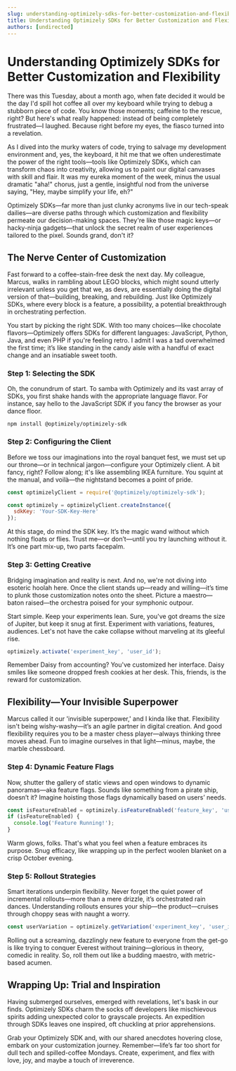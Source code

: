 ```yaml
---
slug: understanding-optimizely-sdks-for-better-customization-and-flexibility
title: Understanding Optimizely SDKs for Better Customization and Flexibility
authors: [undirected]
---
```



# Understanding Optimizely SDKs for Better Customization and Flexibility

There was this Tuesday, about a month ago, when fate decided it would be the day I'd spill hot coffee all over my keyboard while trying to debug a stubborn piece of code. You know those moments; caffeine to the rescue, right? But here's what really happened: instead of being completely frustrated—I laughed. Because right before my eyes, the fiasco turned into a revelation. 

As I dived into the murky waters of code, trying to salvage my development environment and, yes, the keyboard, it hit me that we often underestimate the power of the right tools—tools like Optimizely SDKs, which can transform chaos into creativity, allowing us to paint our digital canvases with skill and flair. It was my eureka moment of the week, minus the usual dramatic "aha!" chorus, just a gentle, insightful nod from the universe saying, "Hey, maybe simplify your life, eh?" 

Optimizely SDKs—far more than just clunky acronyms live in our tech-speak dailies—are diverse paths through which customization and flexibility permeate our decision-making spaces. They're like those magic keys—or hacky-ninja gadgets—that unlock the secret realm of user experiences tailored to the pixel. Sounds grand, don't it? 

## The Nerve Center of Customization

Fast forward to a coffee-stain-free desk the next day. My colleague, Marcus, walks in rambling about LEGO blocks, which might sound utterly irrelevant unless you get that we, as devs, are essentially doing the digital version of that—building, breaking, and rebuilding. Just like Optimizely SDKs, where every block is a feature, a possibility, a potential breakthrough in orchestrating perfection.

You start by picking the right SDK. With too many choices—like chocolate flavors—Optimizely offers SDKs for different languages: JavaScript, Python, Java, and even PHP if you're feeling retro. I admit I was a tad overwhelmed the first time; it’s like standing in the candy aisle with a handful of exact change and an insatiable sweet tooth.

### Step 1: Selecting the SDK
Oh, the conundrum of start. To samba with Optimizely and its vast array of SDKs, you first shake hands with the appropriate language flavor. For instance, say hello to the JavaScript SDK if you fancy the browser as your dance floor.

```
npm install @optimizely/optimizely-sdk
```

### Step 2: Configuring the Client
Before we toss our imaginations into the royal banquet fest, we must set up our throne—or in technical jargon—configure your Optimizely client. A bit fancy, right? Follow along; it's like assembling IKEA furniture. You squint at the manual, and voilà—the nightstand becomes a point of pride.

```javascript
const optimizelyClient = require('@optimizely/optimizely-sdk');

const optimizely = optimizelyClient.createInstance({
  sdkKey: 'Your-SDK-Key-Here'
});
```

At this stage, do mind the SDK key. It’s the magic wand without which nothing floats or flies. Trust me—or don’t—until you try launching without it. It’s one part mix-up, two parts facepalm.

### Step 3: Getting Creative
Bridging imagination and reality is next. And no, we're not diving into esoteric hoolah here. Once the client stands up—ready and willing—it’s time to plunk those customization notes onto the sheet. Picture a maestro—baton raised—the orchestra poised for your symphonic outpour.

Start simple. Keep your experiments lean. Sure, you've got dreams the size of Jupiter, but keep it snug at first. Experiment with variations, features, audiences. Let's not have the cake collapse without marveling at its gleeful rise.

```javascript
optimizely.activate('experiment_key', 'user_id');
```

Remember Daisy from accounting? You've customized her interface. Daisy smiles like someone dropped fresh cookies at her desk. This, friends, is the reward for customization.

## Flexibility—Your Invisible Superpower

Marcus called it our 'invisible superpower,' and I kinda like that. Flexibility isn't being wishy-washy—it’s an agile partner in digital creation. And good flexibility requires you to be a master chess player—always thinking three moves ahead. Fun to imagine ourselves in that light—minus, maybe, the marble chessboard.

### Step 4: Dynamic Feature Flags
Now, shutter the gallery of static views and open windows to dynamic panoramas—aka feature flags. Sounds like something from a pirate ship, doesn’t it? Imagine hoisting those flags dynamically based on users’ needs.

```javascript
const isFeatureEnabled = optimizely.isFeatureEnabled('feature_key', 'user_id');
if (isFeatureEnabled) {
  console.log('Feature Running!');
}
```

Warm glows, folks. That's what you feel when a feature embraces its purpose. Snug efficacy, like wrapping up in the perfect woolen blanket on a crisp October evening.

### Step 5: Rollout Strategies
Smart iterations underpin flexibility. Never forget the quiet power of incremental rollouts—more than a mere drizzle, it’s orchestrated rain dances. Understanding rollouts ensures your ship—the product—cruises through choppy seas with naught a worry.

```javascript
const userVariation = optimizely.getVariation('experiment_key', 'user_id');
```

Rolling out a screaming, dazzlingly new feature to everyone from the get-go is like trying to conquer Everest without training—glorious in theory, comedic in reality. So, roll them out like a budding maestro, with metric-based acumen.

## Wrapping Up: Trial and Inspiration

Having submerged ourselves, emerged with revelations, let's bask in our finds. Optimizely SDKs charm the socks off developers like mischievous spirits adding unexpected color to grayscale projects. An expedition through SDKs leaves one inspired, oft chuckling at prior apprehensions.

Grab your Optimizely SDK and, with our shared anecdotes hovering close, embark on your customization journey. Remember—life’s far too short for dull tech and spilled-coffee Mondays. Create, experiment, and flex with love, joy, and maybe a touch of irreverence.